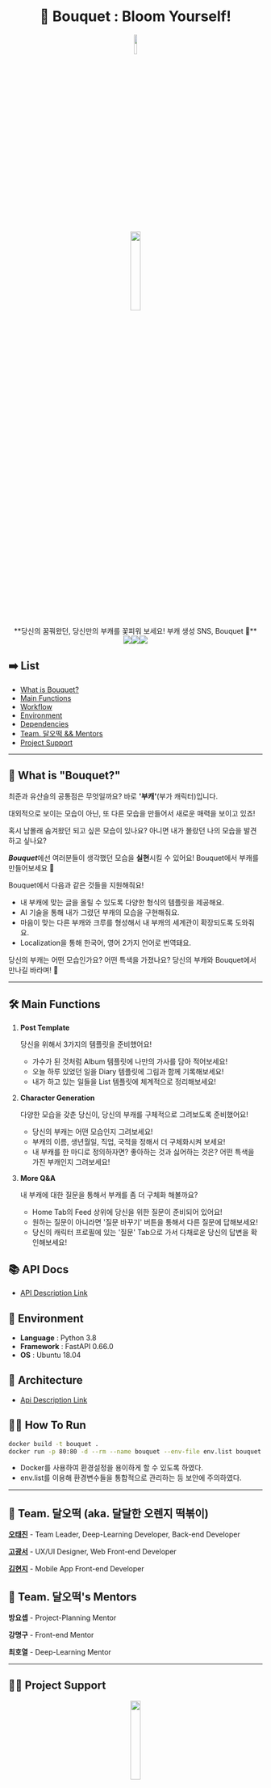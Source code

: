 <div align="center">

# 💐 Bouquet : Bloom Yourself!
</div>

<div align="center">
<img src="https://user-images.githubusercontent.com/48302738/129101784-39f3283b-ab0d-4f45-b563-0f80734f1e74.png" width="10%" height="10%">
</div>


<div align="center">
<img src="https://user-images.githubusercontent.com/48302738/129101642-2cce4f00-9746-4e78-a7a0-bc824c5d566c.png" width="20%" height="20%">
</div>


<div align="center">
**당신의 꿈꿔왔던, 당신만의 부캐를 꽃피워 보세요! 부캐 생성 SNS, Bouquet 💐**
</div>

<div align="center">
<img src="https://img.shields.io/badge/FastAPI-0.66.0-green?logo=FastAPI"><img src="https://img.shields.io/badge/python-3.8-yellow?logo=python"><img src="https://img.shields.io/badge/PyTorch-1.9.0-red?logo=PyTorch">
</div>

## ➡️ List

- [What is Bouquet?](#-what-is-bouquet)
- [Main Functions](#-main-functions)
- [Workflow](#-workflow)
- [Environment](#-environment)
- [Dependencies](#-dependencies)
- [Team. 달오떡 && Mentors](#-team-%EB%8B%AC%EC%98%A4%EB%96%A1-aka-%EB%8B%AC%EB%8B%AC%ED%95%9C-%EC%98%A4%EB%A0%8C%EC%A7%80-%EB%96%A1%EB%B3%B6%EC%9D%B4)
- [Project Support](#-project-support)

---

## 💐 What is "Bouquet?"

최준과 유산슬의 공통점은 무엇일까요? 바로 **'부캐'**(부가 캐릭터)입니다. 

대외적으로 보이는 모습이 아닌, 또 다른 모습을 만들어서 새로운 매력을 보이고 있죠!

혹시 남몰래 숨겨왔던 되고 싶은 모습이 있나요? 아니면 내가 몰랐던 나의 모습을 발견하고 싶나요?

***Bouquet***에선 여러분들이 생각했던 모습을 **실현**시킬 수 있어요! Bouquet에서 부캐를 만들어보세요 🙂

Bouquet에서 다음과 같은 것들을 지원해줘요!

- 내 부캐에 맞는 글을 올릴 수 있도록 다양한 형식의 템플릿을 제공해요.
- AI 기술을 통해 내가 그렸던 부캐의 모습을 구현해줘요.
- 마음이 맞는 다른 부캐와 크루를 형성해서 내 부캐의 세계관이 확장되도록 도와줘요.
- Localization을 통해 한국어, 영어 2가지 언어로 번역돼요.

당신의 부캐는 어떤 모습인가요? 어떤 특색을 가졌나요? 당신의 부캐와 Bouquet에서 만나길 바라며! 🥰

---

## 🛠 Main Functions

1. **Post Template**

    당신을 위해서 3가지의 템플릿을 준비했어요! 

    - 가수가 된 것처럼 Album 템플릿에 나만의 가사를 담아 적어보세요!
    - 오늘 하루 있었던 일을 Diary 템플릿에 그림과 함께 기록해보세요!
    - 내가 하고 있는 일들을 List 템플릿에 체계적으로 정리해보세요!
2. **Character Generation**

    다양한 모습을 갖춘 당신이, 당신의 부캐를 구체적으로 그려보도록 준비했어요!

    - 당신의 부캐는 어떤 모습인지 그려보세요!
    - 부캐의 이름, 생년월일, 직업, 국적을 정해서 더 구체화시켜 보세요!
    - 내 부캐를 한 마디로 정의하자면? 좋아하는 것과 싫어하는 것은? 어떤 특색을 가진 부캐인지 그려보세요!
3. **More Q&A** 

    내 부캐에 대한 질문을 통해서 부캐를 좀 더 구체화 해볼까요?

    - Home Tab의 Feed 상위에 당신을 위한 질문이 준비되어 있어요!
    - 원하는 질문이 아니라면 '질문 바꾸기' 버튼을 통해서 다른 질문에 답해보세요!
    - 당신의 캐릭터 프로필에 있는 '질문' Tab으로 가서 다채로운 당신의 답변을 확인해보세요!

## 📚 API Docs

* [API Description Link](http://13.209.247.208/docs)



## 🌵 Environment

- **Language** : Python 3.8
- **Framework** : FastAPI 0.66.0
- **OS** : Ubuntu 18.04

## 📐 Architecture


* [Api Description Link](http://13.209.247.208/docs)

## 🏃‍♂️ How To Run

```bash
docker build -t bouquet .
docker run -p 80:80 -d --rm --name bouquet --env-file env.list bouquet:latest
```

- Docker를 사용하여 환경설정을 용이하게 할 수 있도록 하였다.
- env.list를 이용해 환경변수들을 통합적으로 관리하는 등 보안에 주의하였다.

---

## 🍊 Team. 달오떡 (aka. 달달한 오렌지 떡볶이)

[**오태진**](https://github.com/ORANZINO/) - Team Leader, Deep-Learning Developer, Back-end Developer

[**고광서**](https://github.com/aube-dev) - UX/UI Designer, Web Front-end Developer

[**김현지**](https://github.com/ekfvnddl99) - Mobile App Front-end Developer

## 🍰 Team. 달오떡's Mentors

**방요셉** - Project-Planning Mentor

**강명구** - Front-end Mentor

**최호열** - Deep-Learning Mentor

---

## 🙏🏻 Project Support

<div align="center">
<img src="https://user-images.githubusercontent.com/48302738/129100511-222df9db-5a14-4a65-84ed-7895997c5771.png" width="20%" height="20%">
</div>

<br>
이 성과는 2021년도 과학기술정보통신부의 재원으로 정보통신기획평가원의 지원을 받아 수행된 연구임(IITP-2021-SW마에스트로과정). This work was supported by the Institute of Information & Communications Technology Planning & Evaluation(IITP) grant funded by the Ministry of Science and ICT(MSIT) (IITP-2021-SW Maestro training course).

<div align="center">

### Copyright © 2021. (Team. 달오떡) All rights reserved.
</div>

